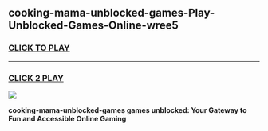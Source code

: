 
## cooking-mama-unblocked-games-Play-Unblocked-Games-Online-wree5
<h3>
<a href="https://premium76.site?title=cooking-mama-unblocked-games&ref=25A">CLICK TO PLAY</a></h3>
<hr>

<h3>
<a href="https://premium76.site?title=cooking-mama-unblocked-games&ref=25A">CLICK 2 PLAY</a>
  
</h3>

<a href="https://premium76.site?title=cooking-mama-unblocked-games&ref=25A"><img src="https://clearcache.store/games.png"></a>


**cooking-mama-unblocked-games games unblocked: Your Gateway to Fun and Accessible Online Gaming**
